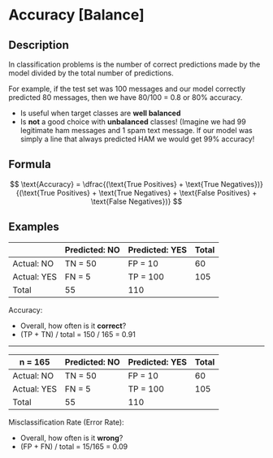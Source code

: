 # Accuracy [Balance]

## Description

In classification problems is the number of correct predictions made by the model divided by the total number of predictions.

For example, if the test set was 100 messages and our model correctly predicted 80 messages, then we have 80/100 = 0.8 or 80% accuracy.

- Is useful when target classes are **well balanced**
- Is **not** a good choice with **unbalanced** classes! (Imagine we had 99 legitimate ham messages and 1 spam text message. lf our model was simply a line that always predicted HAM we would get 99% accuracy!

## Formula

$$
\text{Accuracy} = \dfrac{(\text{True Positives} + \text{True Negatives})}{(\text{True Positives} + \text{True Negatives} + \text{False Positives} + \text{False Negatives})}
$$

## Examples

|              | Predicted: NO | Predicted: YES | Total |
|--------------|---------------|----------------|-------|
| Actual: NO   | TN = 50       | FP = 10        | 60    |
| Actual: YES  | FN = 5        | TP = 100       | 105   |
| Total        | 55            | 110            |       |

Accuracy:

- Overall, how often is it **correct**?
- (TP + TN) / total = 150 / 165 = 0.91

---

| n = 165     | Predicted: NO  | Predicted: YES | Total |
|-------------|----------------|----------------|-------|
| Actual: NO  | TN = 50        | FP = 10        | 60    |
| Actual: YES | FN = 5         | TP = 100       | 105   |
| Total       | 55             | 110            |       |

Misclassification Rate (Error Rate):

- Overall, how often is it **wrong**?
- (FP + FN) / total = 15/165 = 0.09
